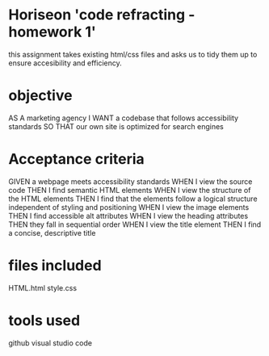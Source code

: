 # Horiseon 'code refracting - homework 1'
this assignment takes existing html/css files and asks us to tidy them up to ensure accesibility and efficiency.

# objective
AS A marketing agency
I WANT a codebase that follows accessibility standards
SO THAT our own site is optimized for search engines

# Acceptance criteria
GIVEN a webpage meets accessibility standards
WHEN I view the source code
THEN I find semantic HTML elements
WHEN I view the structure of the HTML elements
THEN I find that the elements follow a logical structure independent of styling and positioning
WHEN I view the image elements
THEN I find accessible alt attributes
WHEN I view the heading attributes
THEN they fall in sequential order
WHEN I view the title element
THEN I find a concise, descriptive title

# files included
HTML.html
style.css

# tools used
github
visual studio code